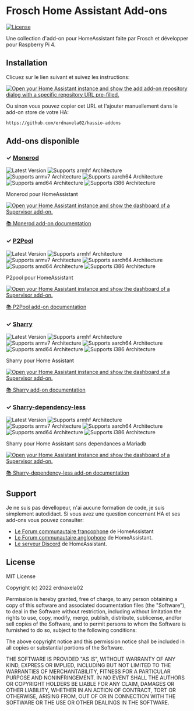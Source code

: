 # Frosch Home Assistant Add-ons

[![License][license-shield]](LICENSE)

Une collection d'add-on pour HomeAssistant faite par Frosch et développer pour Raspberry Pi 4.

## Installation

Clicuez sur le lien suivant et suivez les instructions:

[![Open your Home Assistant instance and show the add add-on repository dialog
with a specific repository URL pre-filled.][add-repo-shield]][add-repo]

Ou sinon vous pouvez copier cet URL et l'ajouter manuellement dans le
add-on store de votre HA:

```txt
https://github.com/erdnaxela02/hassio-addons
```

## Add-ons disponible

### &#10003; [Monerod][addon-monerod]

![Latest Version][monerod-version-shield]
![Supports armhf Architecture][monerod-armhf-shield]
![Supports armv7 Architecture][monerod-armv7-shield]
![Supports aarch64 Architecture][monerod-aarch64-shield]
![Supports amd64 Architecture][monerod-amd64-shield]
![Supports i386 Architecture][monerod-i386-shield]

Monerod pour HomeAssistant

[![Open your Home Assistant instance and show the dashboard of a Supervisor add-on.][add-addon-shield]][add-addon-monerod]

[:books: Monerod add-on documentation][addon-doc-monerod]

### &#10003; [P2Pool][addon-p2pool]

![Latest Version][p2pool-version-shield]
![Supports armhf Architecture][p2pool-armhf-shield]
![Supports armv7 Architecture][p2pool-armv7-shield]
![Supports aarch64 Architecture][p2pool-aarch64-shield]
![Supports amd64 Architecture][p2pool-amd64-shield]
![Supports i386 Architecture][p2pool-i386-shield]

P2pool pour HomeAssistant

[![Open your Home Assistant instance and show the dashboard of a Supervisor add-on.][add-addon-shield]][add-addon-p2pool]

[:books: P2Pool add-on documentation][addon-doc-p2pool]

### &#10003; [Sharry][addon-sharry]

![Latest Version][sharry-version-shield]
![Supports armhf Architecture][sharry-armhf-shield]
![Supports armv7 Architecture][sharry-armv7-shield]
![Supports aarch64 Architecture][sharry-aarch64-shield]
![Supports amd64 Architecture][sharry-amd64-shield]
![Supports i386 Architecture][sharry-i386-shield]

Sharry pour Home Assistant

[![Open your Home Assistant instance and show the dashboard of a Supervisor add-on.][add-addon-shield]][add-addon-sharry]

[:books: Sharry add-on documentation][addon-doc-sharry]

### &#10003; [Sharry-dependency-less][addon-sharry-dependency-less]

![Latest Version][sharry-dependency-less-version-shield]
![Supports armhf Architecture][sharry-dependency-less-armhf-shield]
![Supports armv7 Architecture][sharry-dependency-less-armv7-shield]
![Supports aarch64 Architecture][sharry-dependency-less-aarch64-shield]
![Supports amd64 Architecture][sharry-dependency-less-amd64-shield]
![Supports i386 Architecture][sharry-dependency-less-i386-shield]

Sharry pour Home Assistant sans dependances a Mariadb

[![Open your Home Assistant instance and show the dashboard of a Supervisor add-on.][add-addon-shield]][add-addon-sharry-dependency-less]

[:books: Sharry-dependency-less add-on documentation][addon-doc-sharry-dependency-less]

## Support

Je ne suis pas dévellopeur, n'ai aucune formation de code, je suis simplement autodidact.
Si vous avez une question concernant HA et ses add-ons vous pouvez consulter:

- [Le Forum communautaire francophone][HACF] de HomeAssistant
- [Le Forum communautaire anglophone][forum] de HomeAssistant.
- [Le serveur Discord][discord-ha] de HomeAssistant.

## License

MIT License

Copyright (c) 2022 erdnaxela02

Permission is hereby granted, free of charge, to any person obtaining a copy
of this software and associated documentation files (the "Software"), to deal
in the Software without restriction, including without limitation the rights
to use, copy, modify, merge, publish, distribute, sublicense, and/or sell
copies of the Software, and to permit persons to whom the Software is
furnished to do so, subject to the following conditions:

The above copyright notice and this permission notice shall be included in all
copies or substantial portions of the Software.

THE SOFTWARE IS PROVIDED "AS IS", WITHOUT WARRANTY OF ANY KIND, EXPRESS OR
IMPLIED, INCLUDING BUT NOT LIMITED TO THE WARRANTIES OF MERCHANTABILITY,
FITNESS FOR A PARTICULAR PURPOSE AND NONINFRINGEMENT. IN NO EVENT SHALL THE
AUTHORS OR COPYRIGHT HOLDERS BE LIABLE FOR ANY CLAIM, DAMAGES OR OTHER
LIABILITY, WHETHER IN AN ACTION OF CONTRACT, TORT OR OTHERWISE, ARISING FROM,
OUT OF OR IN CONNECTION WITH THE SOFTWARE OR THE USE OR OTHER DEALINGS IN THE
SOFTWARE.

[addon-monerod]: https://github.com/erdnaxela02/addon-monerod/tree/v0.1.1
[addon-doc-monerod]: https://github.com/erdnaxela02/addon-monerod/blob/v0.1.1/README.md
[monerod-version-shield]: https://img.shields.io/badge/version-v0.1.1-blue.svg
[add-addon-monerod]: https://my.home-assistant.io/redirect/supervisor_addon/?addon=c751e21a_monerod
[monerod-aarch64-shield]: https://img.shields.io/badge/aarch64-yes-green.svg
[monerod-amd64-shield]: https://img.shields.io/badge/amd64-no-red.svg
[monerod-armhf-shield]: https://img.shields.io/badge/armhf-no-red.svg
[monerod-armv7-shield]: https://img.shields.io/badge/armv7-no-red.svg
[monerod-i386-shield]: https://img.shields.io/badge/i386-no-red.svg

[addon-p2pool]: https://github.com/erdnaxela02/addon-p2pool/tree/v2.0.0
[addon-doc-p2pool]: https://github.com/erdnaxela02/addon-p2pool/blob/v2.0.0/README.md
[p2pool-version-shield]: https://img.shields.io/badge/version-v2.0.0-blue.svg
[add-addon-p2pool]: https://my.home-assistant.io/redirect/supervisor_addon/?addon=c751e21a_p2pool
[p2pool-aarch64-shield]: https://img.shields.io/badge/aarch64-yes-green.svg
[p2pool-amd64-shield]: https://img.shields.io/badge/amd64-no-red.svg
[p2pool-armhf-shield]: https://img.shields.io/badge/armhf-no-red.svg
[p2pool-armv7-shield]: https://img.shields.io/badge/armv7-no-red.svg
[p2pool-i386-shield]: https://img.shields.io/badge/i386-no-red.svg

[addon-sharry]: https://github.com/erdnaxela02/addon-sharry/tree/v1.1.1
[addon-doc-sharry]: https://github.com/erdnaxela02/addon-sharry/blob/v1.1.1/README.md
[sharry-version-shield]: https://img.shields.io/badge/version-v1.1.1-blue.svg
[add-addon-sharry]: https://my.home-assistant.io/redirect/supervisor_addon/?addon=c751e21a_sharry
[sharry-aarch64-shield]: https://img.shields.io/badge/aarch64-yes-green.svg
[sharry-amd64-shield]: https://img.shields.io/badge/amd64-no-red.svg
[sharry-armhf-shield]: https://img.shields.io/badge/armhf-no-red.svg
[sharry-armv7-shield]: https://img.shields.io/badge/armv7-no-red.svg
[sharry-i386-shield]: https://img.shields.io/badge/i386-no-red.svg

[addon-sharry-dependency-less]: https://github.com/erdnaxela02/addon-sharry-dependency-less/tree/v1.3.1
[addon-doc-sharry-dependency-less]: https://github.com/erdnaxela02/addon-sharry-dependency-less/blob/v1.3.1/README.md
[sharry-dependency-less-version-shield]: https://img.shields.io/badge/version-v1.3.1-blue.svg
[add-addon-sharry-dependency-less]: https://my.home-assistant.io/redirect/supervisor_addon/?addon=c751e21a_sharry-dependency-less
[sharry-dependency-less-aarch64-shield]: https://img.shields.io/badge/aarch64-yes-green.svg
[sharry-dependency-less-amd64-shield]: https://img.shields.io/badge/amd64-no-red.svg
[sharry-dependency-less-armhf-shield]: https://img.shields.io/badge/armhf-no-red.svg
[sharry-dependency-less-armv7-shield]: https://img.shields.io/badge/armv7-no-red.svg
[sharry-dependency-less-i386-shield]: https://img.shields.io/badge/i386-no-red.svg

[add-addon-shield]: https://my.home-assistant.io/badges/supervisor_addon.svg
[add-repo-shield]: https://my.home-assistant.io/badges/supervisor_add_addon_repository.svg
[add-repo]: https://my.home-assistant.io/redirect/supervisor_add_addon_repository/?repository_url=https%3A//github.com/erdnaxela02/hassio-addons
[license-shield]: https://img.shields.io/github/license/erdnaxela02/hassio-addons.svg
[discord-ha]: https://discord.gg/c5DvZ4e
[forum]: https://community.home-assistant.io/
[HACF]: https://forum.hacf.fr/